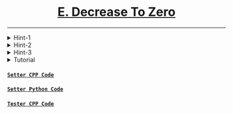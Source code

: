 # <center><u>[E. Decrease To Zero](https://www.hackerrank.com/contests/codecode-pec/challenges/one-is-enough)</u></center>
---

<details>

<summary> Hint-1 </summary>

- Is there any distinguishing feature that makes one positive integer different from other?

</details>

<details>

<summary> Hint-2 </summary>

- Can we replace all positive integers with a particular number, say $p$ and all negative integers with a number, say $n$ and in the final state of array we can just count the number of $p$.

</details>

<details>

<summary> Hint-3 </summary>

- **Exactly one** positive neighbour can make $A_i$ positive. Does this strike any bitwise operation in your mind. 

</details>

<details>

  <summary> Tutorial </summary>

We can choose $p = 1$ and $n = 0$. We can then do the bitwise operation I was talking in Hint-3. From now on, I will treat integer sequence $A$ as a binary integer sequence i.e., it contains only 0 and 1. 

If $A = (-2, -3, 4, 5, -6)$ we will first transform it into $A = (0, 0, 1, 1, 0)$ and then do further operations.

  <details>
  
  <summary> Hint-2 proof </summary>

- We see that both the operation only change sign on $A_i$ but the magnitude remains intact. Does changing magnitude of $A_i$ will have no effect.
Here, magnitude of $x$ = $ | x | $

  </details>

$A_i$ will become positive (or, $1$) if and only if it has exactly one positive neighbour, i.e. one of it's neighbour in transformed array will be $0$ and other will be $1$. From this, it is easy to see that if bitwise xor of neighbours of $A_i$ is $1$ then $A_i$ will become $1$ in next step.

Let us denote state of array after $i^{th}$ move as $C_i$ and $j^{th}$ of this array will be denoted as $C_{i, j}$.


$C_{1, i} = C_{0, i - 1} \oplus C_{0, i + 1}$, where $a \oplus b$ denotes bitwise xor of $a$ and $b$.

$C_{2, i} = C_{1, i - 1} \oplus C_{1, i + 1}$

$= (C_{0, i - 2} \oplus C_{0, i}) \oplus (C_{0, i} \oplus C_{0, i + 2})$

$= C_{0, i - 2} \oplus C_{0, i + 2}$, since $a \oplus a = 0$ and $0 \oplus a = a$.

For any $K$ which power of $2$

$C_{K, i} = C_{K,\ \ (i - K)\ \   mod\ \   N} \oplus C_{K,\ \  (i + K)\ \   mod\ \   N}$

In fact we can generalise it by saying,

$C_{J, i} = C_{J - K,\ \  (i - K)\ \ mod \ \ N} \oplus C_{J - K,\ \  (i + K)\ \  mod \ \  N}$   where $K$ is any integer that is power of $2$ and $J$ is any integer greater than $K$.

<details>

<summary> Follow up Question </summary>

- Can you prove why this would not be the case if $K$ is not a power of $2$?
- For Example, $C_{3, \ i} \neq C_{0, \ i - 3} \oplus C_{0, \ i - 3}$

</details>

The next step is how do we generalise it for any $M$. It is easy to see that we can make jumps in power of $2$ to reach the needed state. Just write the number as sum of powers of two and make appropriate jumps.

`Example-1:` If $M = 10$ then we can first generate $C_2$ from $C_0$, then we can generate $C_{2 + 8}$ from $C_2$. 

`Example-2:`  For $M = 14$ we see that $(14)_{10} = (1110)_2$. Thus, we move in the following way:

  - Generate $C_2$ from $C_0$
  - Generate $C_{2 + 4}$ from $C_2$
  - Generate $C_{6 + 8}$ from $C_6$  

Since number of bits in a number $M$ is $log_2(M)$ so overall complexity will be $O(N \cdot log_2(M))$.

</details>

#### [`Setter CPP Code`](./../Codes/E_OneIsEnough.cpp)
#### [`Setter Python Code`](./../Codes/E_OneIsEnough_Python.py)
#### [`Tester CPP Code`](./../Codes/E_OneIsEnough_Tester.cpp)
